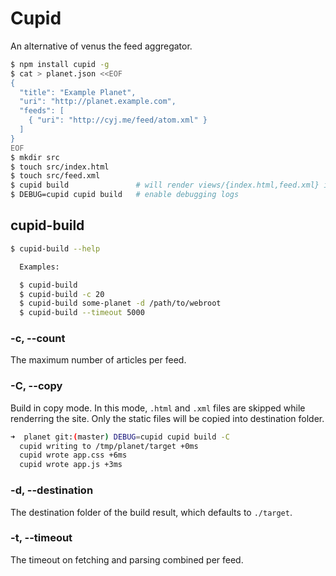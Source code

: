 # Cupid

An alternative of venus the feed aggregator.

```bash
$ npm install cupid -g
$ cat > planet.json <<EOF
{
  "title": "Example Planet",
  "uri": "http://planet.example.com",
  "feeds": [
    { "uri": "http://cyj.me/feed/atom.xml" }
  ]
}
EOF
$ mkdir src
$ touch src/index.html
$ touch src/feed.xml
$ cupid build               # will render views/{index.html,feed.xml} into cwd.
$ DEBUG=cupid cupid build   # enable debugging logs
```


## cupid-build

```bash
$ cupid-build --help

  Examples:

  $ cupid-build
  $ cupid-build -c 20
  $ cupid-build some-planet -d /path/to/webroot
  $ cupid-build --timeout 5000
```


### -c, --count

The maximum number of articles per feed.


### -C, --copy

Build in copy mode. In this mode, `.html` and `.xml` files are skipped while
renderring the site. Only the static files will be copied into destination
folder.

```bash
➜  planet git:(master) DEBUG=cupid cupid build -C
  cupid writing to /tmp/planet/target +0ms
  cupid wrote app.css +6ms
  cupid wrote app.js +3ms
```


### -d, --destination

The destination folder of the build result, which defaults to `./target`.


### -t, --timeout

The timeout on fetching and parsing combined per feed.